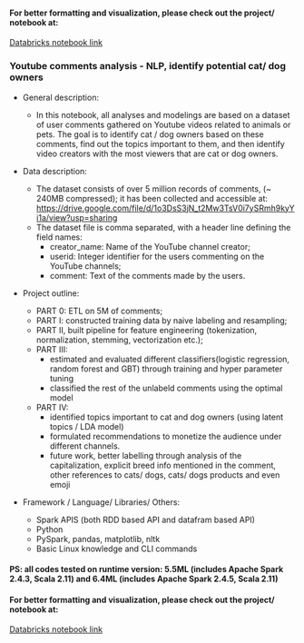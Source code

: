 
#### For better formatting and visualization, please check out the project/ notebook at:<br>
[Databricks notebook link](https://databricks-prod-cloudfront.cloud.databricks.com/public/4027ec902e239c93eaaa8714f173bcfc/6227236730275197/1436982558090289/5214049462728440/latest.html)

### Youtube comments analysis - NLP, identify potential cat/ dog owners

- General description:
  - In this notebook, all analyses and modelings are based on a dataset of user comments gathered on Youtube videos related to animals or pets. The goal is to identify cat / dog owners based on these comments, find out the topics important to them, and then identify video creators with the most viewers that are cat or dog owners.
  
- Data description:
  - The dataset consists of over 5 million records of comments, (~ 240MB compressed); it has been collected and accessible at:
https://drive.google.com/file/d/1o3DsS3jN_t2Mw3TsV0i7ySRmh9kyYi1a/view?usp=sharing
  - The dataset file is comma separated, with a header line defining the field names:
    - creator_name: Name of the YouTube channel creator;
    - userid: Integer identifier for the users commenting on the YouTube channels;
    - comment: Text of the comments made by the users.

- Project outline:
  - PART 0: ETL on 5M of comments;
  - PART I: constructed training data by naive labeling and resampling;
  - PART II, built pipeline for feature engineering (tokenization, normalization, stemming, vectorization etc.);
  - PART III: 
      - estimated and evaluated different classifiers(logistic regression, random forest and GBT) through training and hyper parameter tuning
      - classified the rest of the unlabeld comments using the optimal model
  - PART IV: 
      - identified topics important to cat and dog owners (using latent topics / LDA model)
      - formulated recommendations to monetize the audience under different channels.
      - future work, better labelling through analysis of the capitalization, explicit breed info mentioned in the comment, other references to cats/ dogs, cats/ dogs products and even emoji
      
      
- Framework / Language/ Libraries/ Others:
  - Spark APIS (both RDD based API and datafram based API) 
  - Python
  - PySpark, pandas, matplotlib, nltk
  - Basic Linux knowledge and CLI commands

#### PS: all codes tested on runtime version: 5.5ML (includes Apache Spark 2.4.3, Scala 2.11) and 6.4ML (includes Apache Spark 2.4.5, Scala 2.11)

#### For better formatting and visualization, please check out the project/ notebook at:<br>
[Databricks notebook link](https://databricks-prod-cloudfront.cloud.databricks.com/public/4027ec902e239c93eaaa8714f173bcfc/6227236730275197/1436982558090289/5214049462728440/latest.html)
